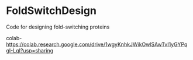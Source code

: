 # FoldSwitchDesign
Code for designing fold-switching proteins

colab- https://colab.research.google.com/drive/1wgyKnhkJWikOwlSAwTvI1yGYPqgI-LqI?usp=sharing
